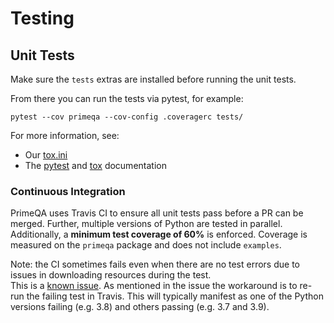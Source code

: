 # Testing

## Unit Tests

Make sure the `tests` extras are installed before running the unit tests.

From there you can run the tests via pytest, for example:
```shell
pytest --cov primeqa --cov-config .coveragerc tests/
```

For more information, see:
- Our [tox.ini](https://github.ibm.com/ai-foundation/PrimeQA/blob/master/tox.ini)
- The [pytest](https://docs.pytest.org) and [tox](https://tox.wiki/en/latest/) documentation

### Continuous Integration

PrimeQA uses Travis CI to ensure all unit tests pass before a PR can be merged.
Further, multiple versions of Python are tested in parallel.
Additionally, a **minimum test coverage of 60%** is enforced. 
Coverage is measured on the `primeqa` package and does not include `examples`.

Note: the CI sometimes fails even when there are no test errors due to issues in downloading resources during the test.  
This is a [known issue](https://zenhub.ibm.com/workspaces/primeqa-61eed731a578f53e48934109/issues/ai-foundation/primeqa/82).
As mentioned in the issue the workaround is to re-run the failing test in Travis.
This will typically manifest as one of the Python versions failing (e.g. 3.8) and others
passing (e.g. 3.7 and 3.9).
